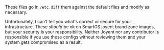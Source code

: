These files go in `/etc`. `diff` them against the default files and modify
as necessary.

Unfortunately, I can't tell you what's correct or secure for your
infrastructure. These *should* be ok on SmartOS joyent brand zone images,
but your security is your responsibility. Neither Joyent nor any contributor
is responsible if you use these configs without reviewing them and your system
gets compromised as a result.
